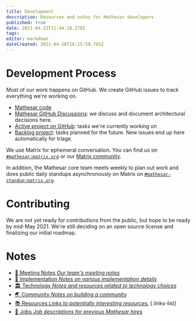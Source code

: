 ```yaml
---
title: Development
description: Resources and notes for Mathesar developers
published: true
date: 2021-04-23T11:44:18.278Z
tags: 
editor: markdown
dateCreated: 2021-04-20T16:15:59.765Z
---
```


# Development Process
Most of our work happens on GitHub. We create GitHub issues to track everything we're working on.

- [Mathesar code](https://github.com/centerofci/mathesar)
- [Mathesar GitHub Discussions](https://github.com/centerofci/mathesar/discussions): we discuss and document architectural decisions here.
- [Active project on GitHub](https://github.com/centerofci/mathesar/projects/1): tasks we're currently working on
- [Backlog project](https://github.com/centerofci/mathesar/projects/2): tasks planned for the future. New issues end up here automatically for triage.

We use Matrix for ephemeral conversation. You can find us on [`#mathesar:matrix.org`](https://matrix.to/#/#mathesar:matrix.org) or our [Matrix community](https://matrix.to/#/+mathesar:matrix.org).

In addition, the Mathesar core team meets weekly to plan out work and does public daily standups asynchronously on Matrix on [`#mathesar-standup:matrix.org`](https://matrix.to/#/#mathesar-standup:matrix.org).

# Contributing
We are not yet ready for contributions from the public, but hope to be ready by mid-May 2021. We're still deciding on an open source license and finalizing our initial roadmap.

# Notes

- [:memo: Meeting Notes *Our team's meeting notes*](/development/meeting-notes)
- [:wrench: Implementation *Notes on various implementation details*](/development/implementation)
- [:classical_building: Technology *Notes and resources related to technology choices*](/development/technology)
- [:earth_asia: Community *Notes on building a community*](/development/community)
- [:books: Resources *Links to potentially interesting resources.*](/development/resources)
{.links-list}
- [:briefcase: Jobs *Job descriptions for previous Mathesar hires*](/development/jobs)